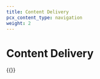 ```yaml
---
title: Content Delivery
pcx_content_type: navigation
weight: 2
---
```


# Content Delivery

{{<directory-listing>}}
